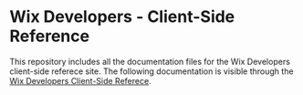 # Wix Developers - Client-Side Reference
This repository includes all the documentation files for the Wix Developers client-side referece site. The following documentation is visible through the [Wix Developers Client-Side Referece](https://dev.wix.com/api/client).
